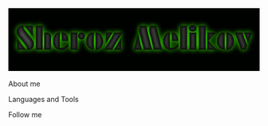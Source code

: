 <img src="https://github.com/SherozMelikov/sherozmelikov/blob/main/assets/Name.gif" width="800"/>

About me

Languages and Tools

Follow me 
